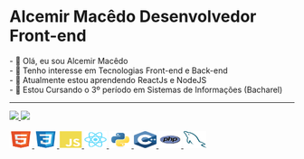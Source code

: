<h1>Alcemir Macêdo Desenvolvedor Front-end</h1>
- 👋 Olá, eu sou Alcemir Macêdo<br/>
- 👀 Tenho interesse em Tecnologias Front-end e Back-end<br/>
- 🌱 Atualmente estou aprendendo ReactJs e NodeJS<br/>
- 📜 Estou Cursando o 3º período em Sistemas de Informações (Bacharel)<br/>
<hr>
<div align="left">
  <a href="https://github.com/AlcemirMacedo">
  <img height="180em" src="https://github-readme-stats.vercel.app/api?username=AlcemirMacedo&show_icons=true&theme=gruvbox&include_all_commits=true&count_private=true"/>
  <img height="180em" src="https://github-readme-stats.vercel.app/api/top-langs/?username=AlcemirMacedo&layout=compact&langs_count=7&theme=gruvbox"/>
</div>
<div style="display: inline_block"><br>  
  <img alt="HTML" height="30" width="40" src="https://raw.githubusercontent.com/devicons/devicon/master/icons/html5/html5-original.svg">
  <img alt="CSS" height="30" width="40" src="https://raw.githubusercontent.com/devicons/devicon/master/icons/css3/css3-original.svg">
  <img alt="Js" height="30" width="40" src="https://raw.githubusercontent.com/devicons/devicon/master/icons/javascript/javascript-plain.svg">
  <img alt="React" height="30" width="40" src="https://raw.githubusercontent.com/devicons/devicon/master/icons/react/react-original.svg">
  <img alt="Python" height="30" width="40" src="https://raw.githubusercontent.com/devicons/devicon/master/icons/python/python-original.svg">
  <img alt="C#" height="30" width="40" src="https://github.com/AlcemirMacedo/AlcemirMacedo/blob/main/c.svg">
  <img alt="PHP" height="30" width="40" src="https://github.com/AlcemirMacedo/AlcemirMacedo/blob/main/php.svg">
  <img alt="Mysql" height="30" width="40" src="https://github.com/AlcemirMacedo/AlcemirMacedo/blob/main/mysql-6.svg">
</div>
  
  
